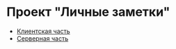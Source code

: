 # Проект "Личные заметки"

- [Клиентская часть](./client/README.md)
- [Серверная часть](./server/README.md)



